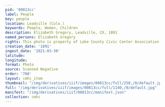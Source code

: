 ```yaml
---
pid: '00813cc'
label: People
key: people
location: Leadville (Colo.)
keywords: People, Women, Children
description: Elizabeth Gregory, Leadville, CO, 1891
named_persons: Elizabeth Gregory
rights: This photo is property of Lake County Civic Center Association.
creation_date: '1891'
ingest_date: '2021-03-30'
latitude: 
longitude: 
format: Photo
source: Scanned Negative
order: '760'
layout: cmhc_item
thumbnail: "/img/derivatives/iiif/images/00813cc/full/250,/0/default.jpg"
full: "/img/derivatives/iiif/images/00813cc/full/1140,/0/default.jpg"
manifest: "/img/derivatives/iiif/00813cc/manifest.json"
collection: cmhc
---
```

